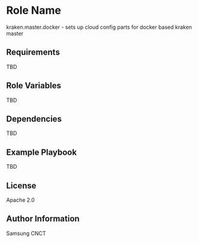 Role Name
=========

kraken.master.docker - sets up cloud config parts for docker based kraken master

Requirements
------------

TBD

Role Variables
--------------

TBD

Dependencies
------------

TBD

Example Playbook
----------------

TBD

License
-------

Apache 2.0

Author Information
------------------

Samsung CNCT
